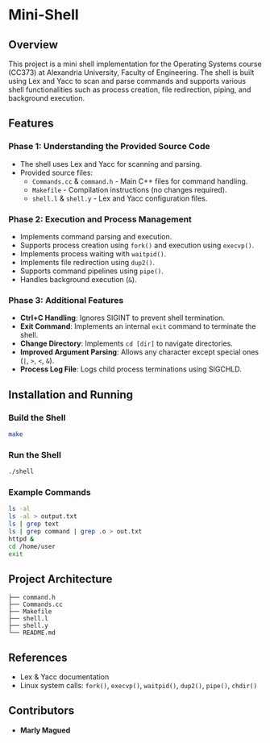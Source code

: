 # Mini-Shell 

## Overview
This project is a mini shell implementation for the Operating Systems course (CC373) at Alexandria University, Faculty of Engineering. The shell is built using Lex and Yacc to scan and parse commands and supports various shell functionalities such as process creation, file redirection, piping, and background execution.

## Features
### **Phase 1: Understanding the Provided Source Code**
- The shell uses Lex and Yacc for scanning and parsing.
- Provided source files:
  - `Commands.cc` & `command.h` - Main C++ files for command handling.
  - `Makefile` - Compilation instructions (no changes required).
  - `shell.l` & `shell.y` - Lex and Yacc configuration files.

### **Phase 2: Execution and Process Management**
- Implements command parsing and execution.
- Supports process creation using `fork()` and execution using `execvp()`.
- Implements process waiting with `waitpid()`.
- Implements file redirection using `dup2()`.
- Supports command pipelines using `pipe()`.
- Handles background execution (`&`).

### **Phase 3: Additional Features**
- **Ctrl+C Handling**: Ignores SIGINT to prevent shell termination.
- **Exit Command**: Implements an internal `exit` command to terminate the shell.
- **Change Directory**: Implements `cd [dir]` to navigate directories.
- **Improved Argument Parsing**: Allows any character except special ones (`|`, `>`, `<`, `&`).
- **Process Log File**: Logs child process terminations using SIGCHLD.

## Installation and Running
### **Build the Shell**
```sh
make
```

### **Run the Shell**
```sh
./shell
```

### **Example Commands**
```sh
ls -al
ls -al > output.txt
ls | grep text
ls | grep command | grep .o > out.txt
httpd &
cd /home/user
exit
```

## Project Architecture
```
├── command.h
├── Commands.cc
├── Makefile
├── shell.l
├── shell.y
└── README.md
```

## References
- Lex & Yacc documentation
- Linux system calls: `fork()`, `execvp()`, `waitpid()`, `dup2()`, `pipe()`, `chdir()`

## Contributors
- **Marly Magued**
